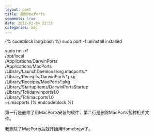 ```yaml
---
layout: post
title: 删除MacPorts
comments: true
date: 2012-02-04 21:53
categories: mac
---
```


{% codeblock lang:bash %}
sudo port -f uninstall installed

sudo rm -rf \
/opt/local \
/Applications/DarwinPorts \
/Applications/MacPorts \
/Library/LaunchDaemons/org.macports.* \
/Library/Receipts/DarwinPorts*.pkg \
/Library/Receipts/MacPorts*.pkg \
/Library/StartupItems/DarwinPortsStartup \
/Library/Tcl/darwinports1.0 \
/Library/Tcl/macports1.0 \
~/.macports
{% endcodeblock %}

第一行是删除了用MacPorts安装的软件，第二行是删除MacPorts各种相关文件。

我删除了MacPorts后就开始用Homebrew了。